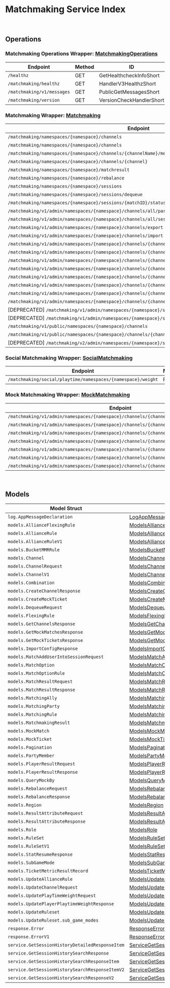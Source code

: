 # Matchmaking Service Index

&nbsp;

## Operations

### Matchmaking Operations Wrapper:  [MatchmakingOperations](../../services-api/pkg/service/matchmaking/matchmakingOperations.go)
| Endpoint | Method | ID | Class | Wrapper | Example |
|---|---|---|---|---|---|
| `/healthz` | GET | GetHealthcheckInfoShort | [GetHealthcheckInfoShort](../../matchmaking-sdk/pkg/matchmakingclient/matchmaking_operations/matchmaking_operations_client.go) | [GetHealthcheckInfoShort](../../services-api/pkg/service/matchmaking/matchmakingOperations.go) | [GetHealthcheckInfoShort](../../samples/cli/cmd/matchmaking/matchmakingOperations/getHealthcheckInfo.go) |
| `/matchmaking/healthz` | GET | HandlerV3HealthzShort | [HandlerV3HealthzShort](../../matchmaking-sdk/pkg/matchmakingclient/matchmaking_operations/matchmaking_operations_client.go) | [HandlerV3HealthzShort](../../services-api/pkg/service/matchmaking/matchmakingOperations.go) | [HandlerV3HealthzShort](../../samples/cli/cmd/matchmaking/matchmakingOperations/handlerV3Healthz.go) |
| `/matchmaking/v1/messages` | GET | PublicGetMessagesShort | [PublicGetMessagesShort](../../matchmaking-sdk/pkg/matchmakingclient/matchmaking_operations/matchmaking_operations_client.go) | [PublicGetMessagesShort](../../services-api/pkg/service/matchmaking/matchmakingOperations.go) | [PublicGetMessagesShort](../../samples/cli/cmd/matchmaking/matchmakingOperations/publicGetMessages.go) |
| `/matchmaking/version` | GET | VersionCheckHandlerShort | [VersionCheckHandlerShort](../../matchmaking-sdk/pkg/matchmakingclient/matchmaking_operations/matchmaking_operations_client.go) | [VersionCheckHandlerShort](../../services-api/pkg/service/matchmaking/matchmakingOperations.go) | [VersionCheckHandlerShort](../../samples/cli/cmd/matchmaking/matchmakingOperations/versionCheckHandler.go) |

### Matchmaking Wrapper:  [Matchmaking](../../services-api/pkg/service/matchmaking/matchmaking.go)
| Endpoint | Method | ID | Class | Wrapper | Example |
|---|---|---|---|---|---|
| `/matchmaking/namespaces/{namespace}/channels` | GET | GetAllChannelsHandlerShort | [GetAllChannelsHandlerShort](../../matchmaking-sdk/pkg/matchmakingclient/matchmaking/matchmaking_client.go) | [GetAllChannelsHandlerShort](../../services-api/pkg/service/matchmaking/matchmaking.go) | [GetAllChannelsHandlerShort](../../samples/cli/cmd/matchmaking/matchmaking/getAllChannelsHandler.go) |
| `/matchmaking/namespaces/{namespace}/channels` | POST | CreateChannelHandlerShort | [CreateChannelHandlerShort](../../matchmaking-sdk/pkg/matchmakingclient/matchmaking/matchmaking_client.go) | [CreateChannelHandlerShort](../../services-api/pkg/service/matchmaking/matchmaking.go) | [CreateChannelHandlerShort](../../samples/cli/cmd/matchmaking/matchmaking/createChannelHandler.go) |
| `/matchmaking/namespaces/{namespace}/channels/{channelName}/metrics` | GET | GetMatchPoolMetricShort | [GetMatchPoolMetricShort](../../matchmaking-sdk/pkg/matchmakingclient/matchmaking/matchmaking_client.go) | [GetMatchPoolMetricShort](../../services-api/pkg/service/matchmaking/matchmaking.go) | [GetMatchPoolMetricShort](../../samples/cli/cmd/matchmaking/matchmaking/getMatchPoolMetric.go) |
| `/matchmaking/namespaces/{namespace}/channels/{channel}` | DELETE | DeleteChannelHandlerShort | [DeleteChannelHandlerShort](../../matchmaking-sdk/pkg/matchmakingclient/matchmaking/matchmaking_client.go) | [DeleteChannelHandlerShort](../../services-api/pkg/service/matchmaking/matchmaking.go) | [DeleteChannelHandlerShort](../../samples/cli/cmd/matchmaking/matchmaking/deleteChannelHandler.go) |
| `/matchmaking/namespaces/{namespace}/matchresult` | POST | StoreMatchResultsShort | [StoreMatchResultsShort](../../matchmaking-sdk/pkg/matchmakingclient/matchmaking/matchmaking_client.go) | [StoreMatchResultsShort](../../services-api/pkg/service/matchmaking/matchmaking.go) | [StoreMatchResultsShort](../../samples/cli/cmd/matchmaking/matchmaking/storeMatchResults.go) |
| `/matchmaking/namespaces/{namespace}/rebalance` | POST | RebalanceShort | [RebalanceShort](../../matchmaking-sdk/pkg/matchmakingclient/matchmaking/matchmaking_client.go) | [RebalanceShort](../../services-api/pkg/service/matchmaking/matchmaking.go) | [RebalanceShort](../../samples/cli/cmd/matchmaking/matchmaking/rebalance.go) |
| `/matchmaking/namespaces/{namespace}/sessions` | POST | QueueSessionHandlerShort | [QueueSessionHandlerShort](../../matchmaking-sdk/pkg/matchmakingclient/matchmaking/matchmaking_client.go) | [QueueSessionHandlerShort](../../services-api/pkg/service/matchmaking/matchmaking.go) | [QueueSessionHandlerShort](../../samples/cli/cmd/matchmaking/matchmaking/queueSessionHandler.go) |
| `/matchmaking/namespaces/{namespace}/sessions/dequeue` | POST | DequeueSessionHandlerShort | [DequeueSessionHandlerShort](../../matchmaking-sdk/pkg/matchmakingclient/matchmaking/matchmaking_client.go) | [DequeueSessionHandlerShort](../../services-api/pkg/service/matchmaking/matchmaking.go) | [DequeueSessionHandlerShort](../../samples/cli/cmd/matchmaking/matchmaking/dequeueSessionHandler.go) |
| `/matchmaking/namespaces/{namespace}/sessions/{matchID}/status` | GET | QuerySessionHandlerShort | [QuerySessionHandlerShort](../../matchmaking-sdk/pkg/matchmakingclient/matchmaking/matchmaking_client.go) | [QuerySessionHandlerShort](../../services-api/pkg/service/matchmaking/matchmaking.go) | [QuerySessionHandlerShort](../../samples/cli/cmd/matchmaking/matchmaking/querySessionHandler.go) |
| `/matchmaking/v1/admin/namespaces/{namespace}/channels/all/parties` | GET | GetAllPartyInAllChannelShort | [GetAllPartyInAllChannelShort](../../matchmaking-sdk/pkg/matchmakingclient/matchmaking/matchmaking_client.go) | [GetAllPartyInAllChannelShort](../../services-api/pkg/service/matchmaking/matchmaking.go) | [GetAllPartyInAllChannelShort](../../samples/cli/cmd/matchmaking/matchmaking/getAllPartyInAllChannel.go) |
| `/matchmaking/v1/admin/namespaces/{namespace}/channels/all/sessions/bulk` | GET | BulkGetSessionsShort | [BulkGetSessionsShort](../../matchmaking-sdk/pkg/matchmakingclient/matchmaking/matchmaking_client.go) | [BulkGetSessionsShort](../../services-api/pkg/service/matchmaking/matchmaking.go) | [BulkGetSessionsShort](../../samples/cli/cmd/matchmaking/matchmaking/bulkGetSessions.go) |
| `/matchmaking/v1/admin/namespaces/{namespace}/channels/export` | GET | ExportChannelsShort | [ExportChannelsShort](../../matchmaking-sdk/pkg/matchmakingclient/matchmaking/matchmaking_client.go) | [ExportChannelsShort](../../services-api/pkg/service/matchmaking/matchmaking.go) | [ExportChannelsShort](../../samples/cli/cmd/matchmaking/matchmaking/exportChannels.go) |
| `/matchmaking/v1/admin/namespaces/{namespace}/channels/import` | POST | ImportChannelsShort | [ImportChannelsShort](../../matchmaking-sdk/pkg/matchmakingclient/matchmaking/matchmaking_client.go) | [ImportChannelsShort](../../services-api/pkg/service/matchmaking/matchmaking.go) | [ImportChannelsShort](../../samples/cli/cmd/matchmaking/matchmaking/importChannels.go) |
| `/matchmaking/v1/admin/namespaces/{namespace}/channels/{channelName}` | GET | GetSingleMatchmakingChannelShort | [GetSingleMatchmakingChannelShort](../../matchmaking-sdk/pkg/matchmakingclient/matchmaking/matchmaking_client.go) | [GetSingleMatchmakingChannelShort](../../services-api/pkg/service/matchmaking/matchmaking.go) | [GetSingleMatchmakingChannelShort](../../samples/cli/cmd/matchmaking/matchmaking/getSingleMatchmakingChannel.go) |
| `/matchmaking/v1/admin/namespaces/{namespace}/channels/{channelName}` | PATCH | UpdateMatchmakingChannelShort | [UpdateMatchmakingChannelShort](../../matchmaking-sdk/pkg/matchmakingclient/matchmaking/matchmaking_client.go) | [UpdateMatchmakingChannelShort](../../services-api/pkg/service/matchmaking/matchmaking.go) | [UpdateMatchmakingChannelShort](../../samples/cli/cmd/matchmaking/matchmaking/updateMatchmakingChannel.go) |
| `/matchmaking/v1/admin/namespaces/{namespace}/channels/{channelName}/parties` | GET | GetAllPartyInChannelShort | [GetAllPartyInChannelShort](../../matchmaking-sdk/pkg/matchmakingclient/matchmaking/matchmaking_client.go) | [GetAllPartyInChannelShort](../../services-api/pkg/service/matchmaking/matchmaking.go) | [GetAllPartyInChannelShort](../../samples/cli/cmd/matchmaking/matchmaking/getAllPartyInChannel.go) |
| `/matchmaking/v1/admin/namespaces/{namespace}/channels/{channelName}/sessions` | GET | GetAllSessionsInChannelShort | [GetAllSessionsInChannelShort](../../matchmaking-sdk/pkg/matchmakingclient/matchmaking/matchmaking_client.go) | [GetAllSessionsInChannelShort](../../services-api/pkg/service/matchmaking/matchmaking.go) | [GetAllSessionsInChannelShort](../../samples/cli/cmd/matchmaking/matchmaking/getAllSessionsInChannel.go) |
| `/matchmaking/v1/admin/namespaces/{namespace}/channels/{channelName}/sessions/{matchID}` | POST | AddUserIntoSessionInChannelShort | [AddUserIntoSessionInChannelShort](../../matchmaking-sdk/pkg/matchmakingclient/matchmaking/matchmaking_client.go) | [AddUserIntoSessionInChannelShort](../../services-api/pkg/service/matchmaking/matchmaking.go) | [AddUserIntoSessionInChannelShort](../../samples/cli/cmd/matchmaking/matchmaking/addUserIntoSessionInChannel.go) |
| `/matchmaking/v1/admin/namespaces/{namespace}/channels/{channelName}/sessions/{matchID}` | DELETE | DeleteSessionInChannelShort | [DeleteSessionInChannelShort](../../matchmaking-sdk/pkg/matchmakingclient/matchmaking/matchmaking_client.go) | [DeleteSessionInChannelShort](../../services-api/pkg/service/matchmaking/matchmaking.go) | [DeleteSessionInChannelShort](../../samples/cli/cmd/matchmaking/matchmaking/deleteSessionInChannel.go) |
| `/matchmaking/v1/admin/namespaces/{namespace}/channels/{channelName}/sessions/{matchID}/users/{userID}` | DELETE | DeleteUserFromSessionInChannelShort | [DeleteUserFromSessionInChannelShort](../../matchmaking-sdk/pkg/matchmakingclient/matchmaking/matchmaking_client.go) | [DeleteUserFromSessionInChannelShort](../../services-api/pkg/service/matchmaking/matchmaking.go) | [DeleteUserFromSessionInChannelShort](../../samples/cli/cmd/matchmaking/matchmaking/deleteUserFromSessionInChannel.go) |
| `/matchmaking/v1/admin/namespaces/{namespace}/channels/{channelName}/stats` | GET | GetStatDataShort | [GetStatDataShort](../../matchmaking-sdk/pkg/matchmakingclient/matchmaking/matchmaking_client.go) | [GetStatDataShort](../../services-api/pkg/service/matchmaking/matchmaking.go) | [GetStatDataShort](../../samples/cli/cmd/matchmaking/matchmaking/getStatData.go) |
| [DEPRECATED] `/matchmaking/v1/admin/namespaces/{namespace}/sessions/history/search` | GET | SearchSessionsShort | [SearchSessionsShort](../../matchmaking-sdk/pkg/matchmakingclient/matchmaking/matchmaking_client.go) | [SearchSessionsShort](../../services-api/pkg/service/matchmaking/matchmaking.go) | [SearchSessionsShort](../../samples/cli/cmd/matchmaking/matchmaking/searchSessions.go) |
| [DEPRECATED] `/matchmaking/v1/admin/namespaces/{namespace}/sessions/{matchID}/history/detailed` | GET | GetSessionHistoryDetailedShort | [GetSessionHistoryDetailedShort](../../matchmaking-sdk/pkg/matchmakingclient/matchmaking/matchmaking_client.go) | [GetSessionHistoryDetailedShort](../../services-api/pkg/service/matchmaking/matchmaking.go) | [GetSessionHistoryDetailedShort](../../samples/cli/cmd/matchmaking/matchmaking/getSessionHistoryDetailed.go) |
| `/matchmaking/v1/public/namespaces/{namespace}/channels` | GET | PublicGetAllMatchmakingChannelShort | [PublicGetAllMatchmakingChannelShort](../../matchmaking-sdk/pkg/matchmakingclient/matchmaking/matchmaking_client.go) | [PublicGetAllMatchmakingChannelShort](../../services-api/pkg/service/matchmaking/matchmaking.go) | [PublicGetAllMatchmakingChannelShort](../../samples/cli/cmd/matchmaking/matchmaking/publicGetAllMatchmakingChannel.go) |
| `/matchmaking/v1/public/namespaces/{namespace}/channels/{channelName}` | GET | PublicGetSingleMatchmakingChannelShort | [PublicGetSingleMatchmakingChannelShort](../../matchmaking-sdk/pkg/matchmakingclient/matchmaking/matchmaking_client.go) | [PublicGetSingleMatchmakingChannelShort](../../services-api/pkg/service/matchmaking/matchmaking.go) | [PublicGetSingleMatchmakingChannelShort](../../samples/cli/cmd/matchmaking/matchmaking/publicGetSingleMatchmakingChannel.go) |
| [DEPRECATED] `/matchmaking/v2/admin/namespaces/{namespace}/sessions/history/search` | GET | SearchSessionsV2Short | [SearchSessionsV2Short](../../matchmaking-sdk/pkg/matchmakingclient/matchmaking/matchmaking_client.go) | [SearchSessionsV2Short](../../services-api/pkg/service/matchmaking/matchmaking.go) | [SearchSessionsV2Short](../../samples/cli/cmd/matchmaking/matchmaking/searchSessionsV2.go) |

### Social Matchmaking Wrapper:  [SocialMatchmaking](../../services-api/pkg/service/matchmaking/socialMatchmaking.go)
| Endpoint | Method | ID | Class | Wrapper | Example |
|---|---|---|---|---|---|
| `/matchmaking/social/playtime/namespaces/{namespace}/weight` | PATCH | UpdatePlayTimeWeightShort | [UpdatePlayTimeWeightShort](../../matchmaking-sdk/pkg/matchmakingclient/social_matchmaking/social_matchmaking_client.go) | [UpdatePlayTimeWeightShort](../../services-api/pkg/service/matchmaking/socialMatchmaking.go) | [UpdatePlayTimeWeightShort](../../samples/cli/cmd/matchmaking/socialMatchmaking/updatePlayTimeWeight.go) |

### Mock Matchmaking Wrapper:  [MockMatchmaking](../../services-api/pkg/service/matchmaking/mockMatchmaking.go)
| Endpoint | Method | ID | Class | Wrapper | Example |
|---|---|---|---|---|---|
| `/matchmaking/v1/admin/namespaces/{namespace}/channels/{channelName}/mocks` | DELETE | CleanAllMocksShort | [CleanAllMocksShort](../../matchmaking-sdk/pkg/matchmakingclient/mock_matchmaking/mock_matchmaking_client.go) | [CleanAllMocksShort](../../services-api/pkg/service/matchmaking/mockMatchmaking.go) | [CleanAllMocksShort](../../samples/cli/cmd/matchmaking/mockMatchmaking/cleanAllMocks.go) |
| `/matchmaking/v1/admin/namespaces/{namespace}/channels/{channelName}/mocks/matches` | GET | GetAllMockMatchesShort | [GetAllMockMatchesShort](../../matchmaking-sdk/pkg/matchmakingclient/mock_matchmaking/mock_matchmaking_client.go) | [GetAllMockMatchesShort](../../services-api/pkg/service/matchmaking/mockMatchmaking.go) | [GetAllMockMatchesShort](../../samples/cli/cmd/matchmaking/mockMatchmaking/getAllMockMatches.go) |
| `/matchmaking/v1/admin/namespaces/{namespace}/channels/{channelName}/mocks/matches` | POST | GetMockMatchesByTimestampShort | [GetMockMatchesByTimestampShort](../../matchmaking-sdk/pkg/matchmakingclient/mock_matchmaking/mock_matchmaking_client.go) | [GetMockMatchesByTimestampShort](../../services-api/pkg/service/matchmaking/mockMatchmaking.go) | [GetMockMatchesByTimestampShort](../../samples/cli/cmd/matchmaking/mockMatchmaking/getMockMatchesByTimestamp.go) |
| `/matchmaking/v1/admin/namespaces/{namespace}/channels/{channelName}/mocks/tickets` | GET | GetAllMockTicketsShort | [GetAllMockTicketsShort](../../matchmaking-sdk/pkg/matchmakingclient/mock_matchmaking/mock_matchmaking_client.go) | [GetAllMockTicketsShort](../../services-api/pkg/service/matchmaking/mockMatchmaking.go) | [GetAllMockTicketsShort](../../samples/cli/cmd/matchmaking/mockMatchmaking/getAllMockTickets.go) |
| `/matchmaking/v1/admin/namespaces/{namespace}/channels/{channelName}/mocks/tickets` | POST | CreateMockTicketsShort | [CreateMockTicketsShort](../../matchmaking-sdk/pkg/matchmakingclient/mock_matchmaking/mock_matchmaking_client.go) | [CreateMockTicketsShort](../../services-api/pkg/service/matchmaking/mockMatchmaking.go) | [CreateMockTicketsShort](../../samples/cli/cmd/matchmaking/mockMatchmaking/createMockTickets.go) |
| `/matchmaking/v1/admin/namespaces/{namespace}/channels/{channelName}/mocks/tickets/bulk` | POST | BulkCreateMockTicketsShort | [BulkCreateMockTicketsShort](../../matchmaking-sdk/pkg/matchmakingclient/mock_matchmaking/mock_matchmaking_client.go) | [BulkCreateMockTicketsShort](../../services-api/pkg/service/matchmaking/mockMatchmaking.go) | [BulkCreateMockTicketsShort](../../samples/cli/cmd/matchmaking/mockMatchmaking/bulkCreateMockTickets.go) |
| `/matchmaking/v1/admin/namespaces/{namespace}/channels/{channelName}/mocks/tickets/query` | POST | GetMockTicketsByTimestampShort | [GetMockTicketsByTimestampShort](../../matchmaking-sdk/pkg/matchmakingclient/mock_matchmaking/mock_matchmaking_client.go) | [GetMockTicketsByTimestampShort](../../services-api/pkg/service/matchmaking/mockMatchmaking.go) | [GetMockTicketsByTimestampShort](../../samples/cli/cmd/matchmaking/mockMatchmaking/getMockTicketsByTimestamp.go) |


&nbsp;  

## Models

| Model Struct | Class |
|---|---|
| `log.AppMessageDeclaration` | [LogAppMessageDeclaration ](../../matchmaking-sdk/pkg/matchmakingclientmodels/log_app_message_declaration.go) |
| `models.AllianceFlexingRule` | [ModelsAllianceFlexingRule ](../../matchmaking-sdk/pkg/matchmakingclientmodels/models_alliance_flexing_rule.go) |
| `models.AllianceRule` | [ModelsAllianceRule ](../../matchmaking-sdk/pkg/matchmakingclientmodels/models_alliance_rule.go) |
| `models.AllianceRuleV1` | [ModelsAllianceRuleV1 ](../../matchmaking-sdk/pkg/matchmakingclientmodels/models_alliance_rule_v1.go) |
| `models.BucketMMRRule` | [ModelsBucketMMRRule ](../../matchmaking-sdk/pkg/matchmakingclientmodels/models_bucket_m_m_r_rule.go) |
| `models.Channel` | [ModelsChannel ](../../matchmaking-sdk/pkg/matchmakingclientmodels/models_channel.go) |
| `models.ChannelRequest` | [ModelsChannelRequest ](../../matchmaking-sdk/pkg/matchmakingclientmodels/models_channel_request.go) |
| `models.ChannelV1` | [ModelsChannelV1 ](../../matchmaking-sdk/pkg/matchmakingclientmodels/models_channel_v1.go) |
| `models.Combination` | [ModelsCombination ](../../matchmaking-sdk/pkg/matchmakingclientmodels/models_combination.go) |
| `models.CreateChannelResponse` | [ModelsCreateChannelResponse ](../../matchmaking-sdk/pkg/matchmakingclientmodels/models_create_channel_response.go) |
| `models.CreateMockTicket` | [ModelsCreateMockTicket ](../../matchmaking-sdk/pkg/matchmakingclientmodels/models_create_mock_ticket.go) |
| `models.DequeueRequest` | [ModelsDequeueRequest ](../../matchmaking-sdk/pkg/matchmakingclientmodels/models_dequeue_request.go) |
| `models.FlexingRule` | [ModelsFlexingRule ](../../matchmaking-sdk/pkg/matchmakingclientmodels/models_flexing_rule.go) |
| `models.GetChannelsResponse` | [ModelsGetChannelsResponse ](../../matchmaking-sdk/pkg/matchmakingclientmodels/models_get_channels_response.go) |
| `models.GetMockMatchesResponse` | [ModelsGetMockMatchesResponse ](../../matchmaking-sdk/pkg/matchmakingclientmodels/models_get_mock_matches_response.go) |
| `models.GetMockTicketsResponse` | [ModelsGetMockTicketsResponse ](../../matchmaking-sdk/pkg/matchmakingclientmodels/models_get_mock_tickets_response.go) |
| `models.ImportConfigResponse` | [ModelsImportConfigResponse ](../../matchmaking-sdk/pkg/matchmakingclientmodels/models_import_config_response.go) |
| `models.MatchAddUserIntoSessionRequest` | [ModelsMatchAddUserIntoSessionRequest ](../../matchmaking-sdk/pkg/matchmakingclientmodels/models_match_add_user_into_session_request.go) |
| `models.MatchOption` | [ModelsMatchOption ](../../matchmaking-sdk/pkg/matchmakingclientmodels/models_match_option.go) |
| `models.MatchOptionRule` | [ModelsMatchOptionRule ](../../matchmaking-sdk/pkg/matchmakingclientmodels/models_match_option_rule.go) |
| `models.MatchResultRequest` | [ModelsMatchResultRequest ](../../matchmaking-sdk/pkg/matchmakingclientmodels/models_match_result_request.go) |
| `models.MatchResultResponse` | [ModelsMatchResultResponse ](../../matchmaking-sdk/pkg/matchmakingclientmodels/models_match_result_response.go) |
| `models.MatchingAlly` | [ModelsMatchingAlly ](../../matchmaking-sdk/pkg/matchmakingclientmodels/models_matching_ally.go) |
| `models.MatchingParty` | [ModelsMatchingParty ](../../matchmaking-sdk/pkg/matchmakingclientmodels/models_matching_party.go) |
| `models.MatchingRule` | [ModelsMatchingRule ](../../matchmaking-sdk/pkg/matchmakingclientmodels/models_matching_rule.go) |
| `models.MatchmakingResult` | [ModelsMatchmakingResult ](../../matchmaking-sdk/pkg/matchmakingclientmodels/models_matchmaking_result.go) |
| `models.MockMatch` | [ModelsMockMatch ](../../matchmaking-sdk/pkg/matchmakingclientmodels/models_mock_match.go) |
| `models.MockTicket` | [ModelsMockTicket ](../../matchmaking-sdk/pkg/matchmakingclientmodels/models_mock_ticket.go) |
| `models.Pagination` | [ModelsPagination ](../../matchmaking-sdk/pkg/matchmakingclientmodels/models_pagination.go) |
| `models.PartyMember` | [ModelsPartyMember ](../../matchmaking-sdk/pkg/matchmakingclientmodels/models_party_member.go) |
| `models.PlayerResultRequest` | [ModelsPlayerResultRequest ](../../matchmaking-sdk/pkg/matchmakingclientmodels/models_player_result_request.go) |
| `models.PlayerResultResponse` | [ModelsPlayerResultResponse ](../../matchmaking-sdk/pkg/matchmakingclientmodels/models_player_result_response.go) |
| `models.QueryMockBy` | [ModelsQueryMockBy ](../../matchmaking-sdk/pkg/matchmakingclientmodels/models_query_mock_by.go) |
| `models.RebalanceRequest` | [ModelsRebalanceRequest ](../../matchmaking-sdk/pkg/matchmakingclientmodels/models_rebalance_request.go) |
| `models.RebalanceResponse` | [ModelsRebalanceResponse ](../../matchmaking-sdk/pkg/matchmakingclientmodels/models_rebalance_response.go) |
| `models.Region` | [ModelsRegion ](../../matchmaking-sdk/pkg/matchmakingclientmodels/models_region.go) |
| `models.ResultAttributeRequest` | [ModelsResultAttributeRequest ](../../matchmaking-sdk/pkg/matchmakingclientmodels/models_result_attribute_request.go) |
| `models.ResultAttributeResponse` | [ModelsResultAttributeResponse ](../../matchmaking-sdk/pkg/matchmakingclientmodels/models_result_attribute_response.go) |
| `models.Role` | [ModelsRole ](../../matchmaking-sdk/pkg/matchmakingclientmodels/models_role.go) |
| `models.RuleSet` | [ModelsRuleSet ](../../matchmaking-sdk/pkg/matchmakingclientmodels/models_rule_set.go) |
| `models.RuleSetV1` | [ModelsRuleSetV1 ](../../matchmaking-sdk/pkg/matchmakingclientmodels/models_rule_set_v1.go) |
| `models.StatResumeResponse` | [ModelsStatResumeResponse ](../../matchmaking-sdk/pkg/matchmakingclientmodels/models_stat_resume_response.go) |
| `models.SubGameMode` | [ModelsSubGameMode ](../../matchmaking-sdk/pkg/matchmakingclientmodels/models_sub_game_mode.go) |
| `models.TicketMetricResultRecord` | [ModelsTicketMetricResultRecord ](../../matchmaking-sdk/pkg/matchmakingclientmodels/models_ticket_metric_result_record.go) |
| `models.UpdateAllianceRule` | [ModelsUpdateAllianceRule ](../../matchmaking-sdk/pkg/matchmakingclientmodels/models_update_alliance_rule.go) |
| `models.UpdateChannelRequest` | [ModelsUpdateChannelRequest ](../../matchmaking-sdk/pkg/matchmakingclientmodels/models_update_channel_request.go) |
| `models.UpdatePlayTimeWeightRequest` | [ModelsUpdatePlayTimeWeightRequest ](../../matchmaking-sdk/pkg/matchmakingclientmodels/models_update_play_time_weight_request.go) |
| `models.UpdatePlayerPlaytimeWeightResponse` | [ModelsUpdatePlayerPlaytimeWeightResponse ](../../matchmaking-sdk/pkg/matchmakingclientmodels/models_update_player_playtime_weight_response.go) |
| `models.UpdateRuleset` | [ModelsUpdateRuleset ](../../matchmaking-sdk/pkg/matchmakingclientmodels/models_update_ruleset.go) |
| `models.UpdateRuleset.sub_game_modes` | [ModelsUpdateRulesetSubGameModes ](../../matchmaking-sdk/pkg/matchmakingclientmodels/models_update_ruleset_sub_game_modes.go) |
| `response.Error` | [ResponseError ](../../matchmaking-sdk/pkg/matchmakingclientmodels/response_error.go) |
| `response.ErrorV1` | [ResponseErrorV1 ](../../matchmaking-sdk/pkg/matchmakingclientmodels/response_error_v1.go) |
| `service.GetSessionHistoryDetailedResponseItem` | [ServiceGetSessionHistoryDetailedResponseItem ](../../matchmaking-sdk/pkg/matchmakingclientmodels/service_get_session_history_detailed_response_item.go) |
| `service.GetSessionHistorySearchResponse` | [ServiceGetSessionHistorySearchResponse ](../../matchmaking-sdk/pkg/matchmakingclientmodels/service_get_session_history_search_response.go) |
| `service.GetSessionHistorySearchResponseItem` | [ServiceGetSessionHistorySearchResponseItem ](../../matchmaking-sdk/pkg/matchmakingclientmodels/service_get_session_history_search_response_item.go) |
| `service.GetSessionHistorySearchResponseItemV2` | [ServiceGetSessionHistorySearchResponseItemV2 ](../../matchmaking-sdk/pkg/matchmakingclientmodels/service_get_session_history_search_response_item_v2.go) |
| `service.GetSessionHistorySearchResponseV2` | [ServiceGetSessionHistorySearchResponseV2 ](../../matchmaking-sdk/pkg/matchmakingclientmodels/service_get_session_history_search_response_v2.go) |
